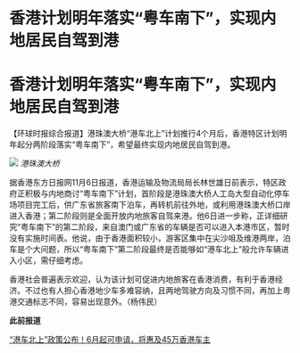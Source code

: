 # 香港计划明年落实“粤车南下”，实现内地居民自驾到港

# 香港计划明年落实“粤车南下”，实现内地居民自驾到港

【环球时报综合报道】港珠澳大桥“港车北上”计划推行4个月后，香港特区计划明年起分两阶段落实“粤车南下”，希望最终实现内地居民自驾到港。

![](https://inews.gtimg.com/om_bt/OftY2wDumKNDcJpqqYAiCdZQWdbsc874ZFT9cixuMSRhgAA/1000)
_港珠澳大桥_

据香港东方日报网11月6日报道，香港运输及物流局局长林世雄日前表示，特区政府正积极与内地商讨“粤车南下”计划，首阶段是港珠澳大桥人工岛大型自动化停车场项目完工后，供广东省旅客南下泊车，再转机前往外地，或利用港珠澳大桥口岸进入香港；第二阶段则是全面开放内地旅客自驾来港。他6日进一步称，正详细研究“粤车南下”的第二阶段，来自澳门或广东省的车辆是否可以进入本港市区，暂时没有实施时间表。他说，由于香港面积较小，游客区集中在尖沙咀及维港两岸，泊车是个大问题，所以“粤车南下”第二阶段最终是否能够如“港车北上”般允许车辆进入小区，需仔细考虑。

香港社会普遍表示欢迎，认为该计划可促进内地旅客在香港消费，有利于香港经济。不过也有人担心香港地少车多难容纳，且两地驾驶方向及习惯不同，再加上粤港交通标志不同，容易出现意外。（杨伟民）

**此前报道**

[“港车北上”政策公布！6月起可申请，将惠及45万香港车主](https://new.qq.com/rain/a/20230501A02XCK00)

